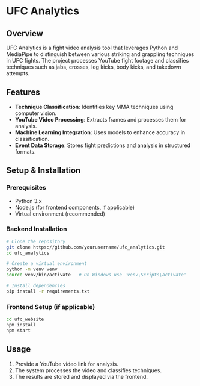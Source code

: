 # UFC Analytics

## Overview

UFC Analytics is a fight video analysis tool that leverages Python and MediaPipe to distinguish between various striking and grappling techniques in UFC fights. The project processes YouTube fight footage and classifies techniques such as jabs, crosses, leg kicks, body kicks, and takedown attempts.

## Features

- **Technique Classification**: Identifies key MMA techniques using computer vision.
- **YouTube Video Processing**: Extracts frames and processes them for analysis.
- **Machine Learning Integration**: Uses models to enhance accuracy in classification.
- **Event Data Storage**: Stores fight predictions and analysis in structured formats.

## Setup & Installation

### Prerequisites

- Python 3.x
- Node.js (for frontend components, if applicable)
- Virtual environment (recommended)

### Backend Installation

```bash
# Clone the repository
git clone https://github.com/yourusername/ufc_analytics.git
cd ufc_analytics

# Create a virtual environment
python -m venv venv
source venv/bin/activate   # On Windows use 'venv\Scripts\activate'

# Install dependencies
pip install -r requirements.txt
```

### Frontend Setup (if applicable)

```bash
cd ufc_website
npm install
npm start
```

## Usage

1. Provide a YouTube video link for analysis.
2. The system processes the video and classifies techniques.
3. The results are stored and displayed via the frontend.
